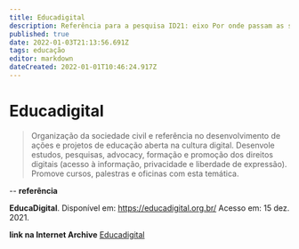 ```yaml
---
title: Educadigital
description: Referência para a pesquisa ID21: eixo Por onde passam as soluções.
published: true
date: 2022-01-03T21:13:56.691Z
tags: educação
editor: markdown
dateCreated: 2022-01-01T10:46:24.917Z
---
```


# Educadigital

> Organização da sociedade civil e referência no desenvolvimento de ações e projetos de educação aberta na cultura digital. Desenvole estudos, pesquisas, advocacy, formação e promoção dos direitos digitais (acesso à informação, privacidade e liberdade de expressão). Promove cursos, palestras e oficinas com esta temática.

--
**referência**

**EducaDigital**. Disponível em: https://educadigital.org.br/ Acesso em: 15 dez. 2021.

**link na Internet Archive**
[Educadigital](https://web.archive.org/web/20220103211215/https://educadigital.org.br/)